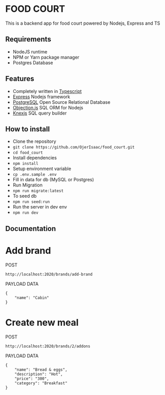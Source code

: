 # FOOD COURT
This is a backend app for food court powered by Nodejs, Express and TS

## Requirements
- NodeJS runtime
- NPM or Yarn package manager
- Postgres Database

## Features
- Completely written in [Typescript](https://typescriptlang.org/)
- [Express](https://expressjs.com/) Nodejs framework
- [PostgreSQL](https://www.postgresql.org/docs/) Open Source Relational Database
- [Objection.js](https://vincit.github.io/objection.js/) SQL ORM for Nodejs
- [Knexjs](https://knexjs.org/) SQL query builder

## How to install
- Clone the repository
- `git clone https://github.com/OjerIsaac/food_court.git`
- `cd food_court`
- Install dependencies
- `npm install`
- Setup environment variable
- `cp .env.sample .env`
- Fill in data for db (MySQL or Postgres)
- Run Migration
- `npm run migrate:latest`
- To seed db
- `npm run seed:run`
- Run the server in dev env
- `npm run dev`

## Documentation
# Add brand

POST
```shell
http://localhost:2020/brands/add-brand
```
PAYLOAD DATA

```shell
{
    "name": "Cabin"
}
```

# Create new meal

POST
```shell
http://localhost:2020/brands/2/addons
```
PAYLOAD DATA

```shell
{
    "name": "Bread & eggs",
    "description": "Hot",
    "price": "300",
    "category": "Breakfast"
}
```
